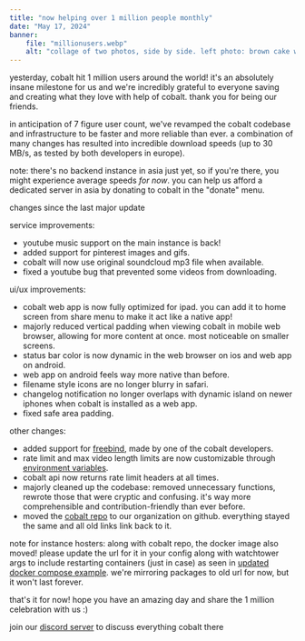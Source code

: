 ```yaml
---
title: "now helping over 1 million people monthly"
date: "May 17, 2024"
banner:
    file: "millionusers.webp"
    alt: "collage of two photos, side by side. left photo: brown cake with 7 lit candles forming 1000000 and one ferrero rocher candy in the middle with cobalt (double greater than symbol) logo on it. right photo: chocolate cake with 7 lit candles forming 1000000 and cobalt logo formed with whipped cream on the cake. two plushes of meowth and pompompurin in party hats are seen behind the cake."
---
```

yesterday, cobalt hit 1 million users around the world! it's an absolutely insane milestone for us and we're incredibly grateful to everyone saving and creating what they love with help of cobalt. thank you for being our friends.

in anticipation of 7 figure user count, we've revamped the cobalt codebase and infrastructure to be faster and more reliable than ever. a combination of many changes has resulted into incredible download speeds (up to 30 MB/s, as tested by both developers in europe).

note: there's no backend instance in asia just yet, so if you're there, you might experience average speeds *for now*. you can help us afford a dedicated server in asia by donating to cobalt in the "donate" menu.

<span class="text-backdrop">changes since the last major update</span>

service improvements:
- youtube music support on the main instance is back!
- added support for pinterest images and gifs.
- cobalt will now use original soundcloud mp3 file when available.
- fixed a youtube bug that prevented some videos from downloading.

ui/ux improvements:
- cobalt web app is now fully optimized for ipad. you can add it to home screen from share menu to make it act like a native app!
- majorly reduced vertical padding when viewing cobalt in mobile web browser, allowing for more content at once. most noticeable on smaller screens.
- status bar color is now dynamic in the web browser on ios and web app on android.
- web app on android feels way more native than before.
- filename style icons are no longer blurry in safari.
- changelog notification no longer overlaps with dynamic island on newer iphones when cobalt is installed as a web app.
- fixed safe area padding.

other changes:
- added support for [freebind](https://github.com/imputnet/freebind.js), made by one of the cobalt developers.
- rate limit and max video length limits are now customizable through [environment variables](https://github.com/pfernandez98/cobalt/blob/main/docs/run-an-instance.md#variables-for-api).
- cobalt api now returns rate limit headers at all times.
- majorly cleaned up the codebase: removed unnecessary functions, rewrote those that were cryptic and confusing. it's way more comprehensible and contribution-friendly than ever before.
- moved the [cobalt repo](https://github.com/pfernandez98/cobalt) to our organization on github. everything stayed the same and all old links link back to it.

note for instance hosters:
along with cobalt repo, the docker image also moved! please update the url for it in your config along with watchtower args to include restarting containers (just in case) as seen in [updated docker compose example](https://github.com/pfernandez98/cobalt/blob/main/docs/examples/docker-compose.example.yml). we're mirroring packages to old url for now, but it won't last forever.

that's it for now! hope you have an amazing day and share the 1 million celebration with us :)

join our [discord server](https://discord.gg/pQPt8HBUPu) to discuss everything cobalt there